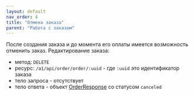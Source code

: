 ```yaml
---
layout: default
nav_order: 4
title: "Отмена заказа"
parent: "Работа с заказом"
---
```


После создания заказа и до момента его оплаты имеется возможность отменить заказ.
Редактирование заказа:
- метод: `DELETE`
- ресурс: `/a1/api/order/order/:uuid` - где `:uuid` это идентификатор заказа
- тело запроса - отсутствует
- тело ответа - объект [OrderResponse](/docs/order/create/#orderresponse) со статусом `canceled`
